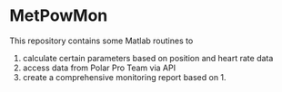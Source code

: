 # MetPowMon
This repository contains some Matlab routines to 
1. calculate certain parameters based on position and heart rate data
2. access data from Polar Pro Team via API
3. create a comprehensive monitoring report based on 1.
